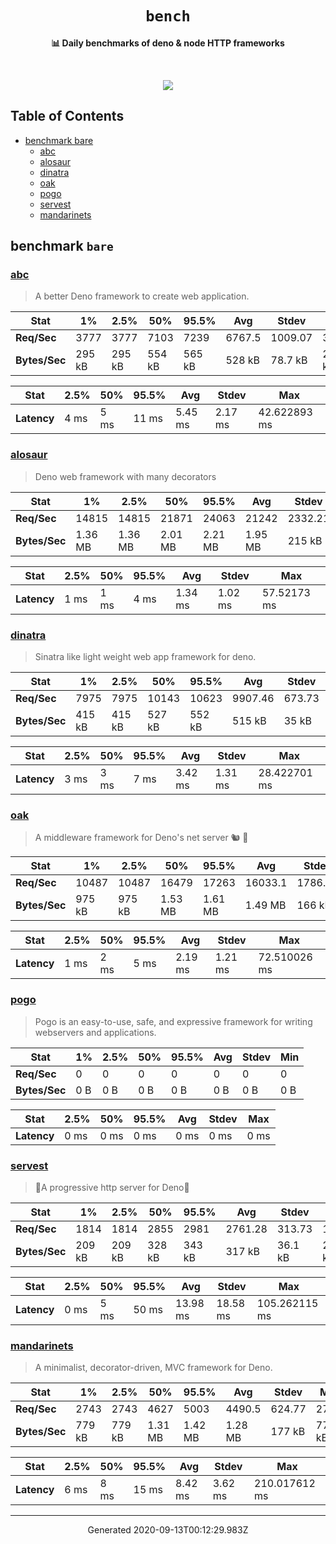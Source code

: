 <div align="center">
  <h1><code>bench</code></h1>
  <p>
    <strong>📊 Daily benchmarks of deno & node HTTP frameworks</strong>
  </p>
  <br>
  <p align="center">
    <a alt="Bench" href="https://github.com/denosaurs/bench/actions">
      <img src="https://img.shields.io/github/workflow/status/denosaurs/bench/bench" />
    </a>
  </p>
</div>

## Table of Contents

- [benchmark bare](#benchmark-bare)
  - [abc](#abc)
  - [alosaur](#alosaur)
  - [dinatra](#dinatra)
  - [oak](#oak)
  - [pogo](#pogo)
  - [servest](#servest)
  - [mandarinets](#mandarinets)

## benchmark `bare`

### [abc](https://deno.land/x/abc)

> A better Deno framework to create web application.


| **Stat**      | 1%     | 2.5%   | 50%    | 95.5%  | Avg    | Stdev   | Min    |
| ------------- | ------ | ------ | ------ | ------ | ------ | ------- | ------ |
| **Req/Sec**   | 3777   | 3777   | 7103   | 7239   | 6767.5 | 1009.07 | 3776   |
| **Bytes/Sec** | 295 kB | 295 kB | 554 kB | 565 kB | 528 kB | 78.7 kB | 295 kB |


| **Stat**    | 2.5%  | 50%   | 95.5% | Avg     | Stdev   | Max          |
| ----------- | ----- | ----- | ----- | ------- | ------- | ------------ |
| **Latency** | 4 ms  | 5 ms  | 11 ms | 5.45 ms | 2.17 ms | 42.622893 ms |


### [alosaur](https://deno.land/x/alosaur)

> Deno web framework with many decorators


| **Stat**      | 1%      | 2.5%    | 50%     | 95.5%   | Avg     | Stdev   | Min     |
| ------------- | ------- | ------- | ------- | ------- | ------- | ------- | ------- |
| **Req/Sec**   | 14815   | 14815   | 21871   | 24063   | 21242   | 2332.21 | 14812   |
| **Bytes/Sec** | 1.36 MB | 1.36 MB | 2.01 MB | 2.21 MB | 1.95 MB | 215 kB  | 1.36 MB |


| **Stat**    | 2.5%  | 50%   | 95.5% | Avg     | Stdev   | Max         |
| ----------- | ----- | ----- | ----- | ------- | ------- | ----------- |
| **Latency** | 1 ms  | 1 ms  | 4 ms  | 1.34 ms | 1.02 ms | 57.52173 ms |


### [dinatra](https://github.com/syumai/dinatra)

> Sinatra like light weight web app framework for deno.


| **Stat**      | 1%     | 2.5%   | 50%    | 95.5%  | Avg     | Stdev  | Min    |
| ------------- | ------ | ------ | ------ | ------ | ------- | ------ | ------ |
| **Req/Sec**   | 7975   | 7975   | 10143  | 10623  | 9907.46 | 673.73 | 7975   |
| **Bytes/Sec** | 415 kB | 415 kB | 527 kB | 552 kB | 515 kB  | 35 kB  | 415 kB |


| **Stat**    | 2.5%  | 50%   | 95.5% | Avg     | Stdev   | Max          |
| ----------- | ----- | ----- | ----- | ------- | ------- | ------------ |
| **Latency** | 3 ms  | 3 ms  | 7 ms  | 3.42 ms | 1.31 ms | 28.422701 ms |


### [oak](https://deno.land/x/oak)

> A middleware framework for Deno's net server 🐿️ 🦕


| **Stat**      | 1%     | 2.5%   | 50%     | 95.5%   | Avg     | Stdev   | Min    |
| ------------- | ------ | ------ | ------- | ------- | ------- | ------- | ------ |
| **Req/Sec**   | 10487  | 10487  | 16479   | 17263   | 16033.1 | 1786.47 | 10481  |
| **Bytes/Sec** | 975 kB | 975 kB | 1.53 MB | 1.61 MB | 1.49 MB | 166 kB  | 975 kB |


| **Stat**    | 2.5%  | 50%   | 95.5% | Avg     | Stdev   | Max          |
| ----------- | ----- | ----- | ----- | ------- | ------- | ------------ |
| **Latency** | 1 ms  | 2 ms  | 5 ms  | 2.19 ms | 1.21 ms | 72.510026 ms |


### [pogo](https://deno.land/x/pogo)

> Pogo is an easy-to-use, safe, and expressive framework
for writing webservers and applications. 


| **Stat**      | 1%    | 2.5%  | 50%   | 95.5% | Avg   | Stdev | Min   |
| ------------- | ----- | ----- | ----- | ----- | ----- | ----- | ----- |
| **Req/Sec**   | 0     | 0     | 0     | 0     | 0     | 0     | 0     |
| **Bytes/Sec** | 0 B   | 0 B   | 0 B   | 0 B   | 0 B   | 0 B   | 0 B   |


| **Stat**    | 2.5%  | 50%   | 95.5% | Avg   | Stdev | Max   |
| ----------- | ----- | ----- | ----- | ----- | ----- | ----- |
| **Latency** | 0 ms  | 0 ms  | 0 ms  | 0 ms  | 0 ms  | 0 ms  |


### [servest](https://deno.land/x/servest)

> 🌾A progressive http server for Deno🌾


| **Stat**      | 1%     | 2.5%   | 50%    | 95.5%  | Avg     | Stdev   | Min    |
| ------------- | ------ | ------ | ------ | ------ | ------- | ------- | ------ |
| **Req/Sec**   | 1814   | 1814   | 2855   | 2981   | 2761.28 | 313.73  | 1814   |
| **Bytes/Sec** | 209 kB | 209 kB | 328 kB | 343 kB | 317 kB  | 36.1 kB | 209 kB |


| **Stat**    | 2.5%  | 50%   | 95.5% | Avg      | Stdev    | Max           |
| ----------- | ----- | ----- | ----- | -------- | -------- | ------------- |
| **Latency** | 0 ms  | 5 ms  | 50 ms | 13.98 ms | 18.58 ms | 105.262115 ms |


### [mandarinets](https://deno.land/x/mandarinets)

> A minimalist, 
decorator-driven, 
MVC framework for Deno.


| **Stat**      | 1%     | 2.5%   | 50%     | 95.5%   | Avg     | Stdev  | Min    |
| ------------- | ------ | ------ | ------- | ------- | ------- | ------ | ------ |
| **Req/Sec**   | 2743   | 2743   | 4627    | 5003    | 4490.5  | 624.77 | 2743   |
| **Bytes/Sec** | 779 kB | 779 kB | 1.31 MB | 1.42 MB | 1.28 MB | 177 kB | 779 kB |


| **Stat**    | 2.5%  | 50%   | 95.5% | Avg     | Stdev   | Max           |
| ----------- | ----- | ----- | ----- | ------- | ------- | ------------- |
| **Latency** | 6 ms  | 8 ms  | 15 ms | 8.42 ms | 3.62 ms | 210.017612 ms |


---

<p align="center">Generated 2020-09-13T00:12:29.983Z</p>